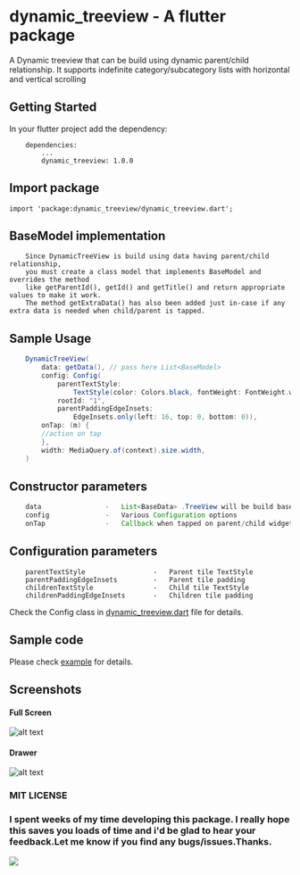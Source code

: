 # dynamic_treeview - A flutter package

A Dynamic treeview that can be build using dynamic parent/child relationship. It supports indefinite category/subcategory lists with horizontal and vertical scrolling

## Getting Started

In your flutter project add the dependency:
```
    dependencies:
        ...
        dynamic_treeview: 1.0.0
```

## Import package
``` 
import 'package:dynamic_treeview/dynamic_treeview.dart';

``` 
## BaseModel implementation
```
    Since DynamicTreeView is build using data having parent/child relationship, 
    you must create a class model that implements BaseModel and overrides the method 
    like getParentId(), getId() and getTitle() and return appropriate values to make it work. 
    The method getExtraData() has also been added just in-case if any extra data is needed when child/parent is tapped.
```
## Sample Usage

```java
    DynamicTreeView(
        data: getData(), // pass here List<BaseModel>
        config: Config(
            parentTextStyle:
                TextStyle(color: Colors.black, fontWeight: FontWeight.w600),
            rootId: "1",
            parentPaddingEdgeInsets:
                EdgeInsets.only(left: 16, top: 0, bottom: 0)),
        onTap: (m) {
        //action on tap
        },
        width: MediaQuery.of(context).size.width,
    )
```

## Constructor parameters
```java
    data                -   List<BaseData> .TreeView will be build based on this data.This is a required field
    config              -   Various Configuration options
    onTap               -   Callback when tapped on parent/child widget
```
 
## Configuration parameters
```
    parentTextStyle                 -   Parent tile TextStyle
    parentPaddingEdgeInsets         -   Parent tile padding
    childrenTextStyle               -   Child tile TextStyle
    childrenPaddingEdgeInsets       -   Children tile padding
```
Check the Config class in [dynamic_treeview.dart](https://github.com/thangmam/dynamic_treeview/blob/master/lib/dynamic_treeview.dart) file for details.

## Sample code
Please check [example](https://github.com/thangmam/dynamic_treeview/tree/master/example) for details.
## Screenshots
#### Full Screen
![alt text](https://github.com/thangmam/dynamic_treeview/raw/master/screenshots/ss.gif "Full screen")

#### Drawer

![alt text](https://github.com/thangmam/dynamic_treeview/raw/master/screenshots/ss2.gif  "Drawer")
 


### MIT LICENSE

### I spent weeks of my time developing this package. I really hope this saves you loads of time and i'd be glad to hear your feedback.Let me know if you find any bugs/issues.Thanks.
 [<img src="https://camo.githubusercontent.com/d5d24e33e2f4b6fe53987419a21b203c03789a8f/68747470733a2f2f696d672e736869656c64732e696f2f62616467652f446f6e6174652d50617950616c2d677265656e2e737667">](https://www.paypal.me/thangmam)
 